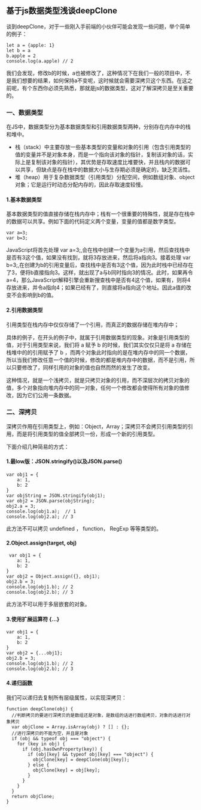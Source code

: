 ## 基于js数据类型浅谈deepClone

谈到deepClone，对于一些刚入手前端的小伙伴可能会发现一些问题，举个简单的例子：

```
let a = {apple: 1}
let b = a
b.apple = 2
console.log(a.apple) // 2
```
我们会发现，修改b的时候，a也被修改了，这种情况下在我们一般的项目中，不是我们想要的结果，如何保持a不变呢，这时候就会需要深拷贝这个东西。在这之前呢，有个东西你必须先熟悉，那就是js的数据类型，这对了解深拷贝是至关重要的。

### 一、数据类型

在JS中，数据类型分为基本数据类型和引用数据类型两种，分别存在内存中的栈和堆中。
+ 栈（stack）中主要存放一些基本类型的变量和对象的引用（包含引用类型的值的变量并不是对象本身，而是一个指向该对象的指针，复制该对象的话，实际上是复制该对象的指针），其优势是存取速度比堆要快，并且栈内的数据可以共享，但缺点是存在栈中的数据大小与生存期必须是确定的，缺乏灵活性。
+ 堆（heap）用于复杂数据类型（引用类型）分配空间，例如数组对象、object对象；它是运行时动态分配内存的，因此存取速度较慢。

#### 1.基本数据类型

基本数据类型的值直接存储在栈内存中；栈有一个很重要的特殊性，就是存在栈中的数据可以共享。例如下面的代码定义两个变量，变量的值都是数字类型。

```
var a=3; 
var b=3;
```
JavaScript将首先处理 var a=3;,会在栈中创建一个变量为a引用，然后查找栈中是否有3这个值，如果没有找到，就将3存放进来，然后将a指向3。接着处理 var b=3;,在创建为b的引用变量后，查找栈中是否有3这个值，因为此时栈中已经存在了3，便将b直接指向3。这样，就出现了a与b同时指向3的情况。此时，如果再令a=4，那么JavaScript解释引擎会重新搜查栈中是否有4这个值，如果有，则将4存放进来，并令a指向4；如果已经有了，则直接将a指向这个地址。因此a值的改变不会影响到b的值。

#### 2.引用数据类型

引用类型在栈内存中仅仅存储了一个引用，而真正的数据存储在堆内存中；

具体的例子，在开头的例子中，就属于引用数据类型的现象。对象是引用类型的值，对于引用类型来说，我们将 a 赋予 b 的时候，我们其实仅仅只是将 a 存储在栈堆中的的引用赋予了 b ，而两个对象此时指向的是在堆内存中的同一个数据，所以当我们修改任意一个值的时候，修改的都是堆内存中的数据，而不是引用，所以只要修改了，同样引用的对象的值也自然而然的发生了改变。

这种情况，就是一个浅拷贝，就是只拷贝对象的引用，而不深层次的拷贝对象的值，多个对象指向堆内存中的同一对象，任何一个修改都会使得所有对象的值修改，因为它们公用一条数据。

### 二、深拷贝

深拷贝作用在引用类型上，例如：Object，Array；深拷贝不会拷贝引用类型的引用，而是将引用类型的值全部拷贝一份，形成一个新的引用类型。

下面介绍几种简易的方式：

#### 1.最low版：JSON.stringify()以及JSON.parse()

```
var obj1 = {
    a: 1,
    b: 2
}
var objString = JSON.stringify(obj1);
var obj2 = JSON.parse(objString);
obj2.a = 3;
console.log(obj1.a);  // 1
console.log(obj2.a); // 3
```

此方法不可以拷贝 undefined ， function， RegExp 等等类型的。

#### 2.Object.assign(target, obj)

```
 var obj1 = {
    a: 1,
    b: 2
}
var obj2 = Object.assign({}, obj1);
obj2.b = 3;
console.log(obj1.b); // 2
console.log(obj2.b); // 3
```
此方法不可以用于多层嵌套的对象。

#### 3.使用扩展运算符 {...}

```
var obj1 = {
    a: 1,
    b: 2
}
var obj2 = {...obj1};
obj2.b = 3;
console.log(obj1.b); // 2
console.log(obj2.b); // 3
```

#### 4.递归函数
我们可以递归去复制所有层级属性，以实现深拷贝：

```
function deepClone(obj) {
  //判断拷贝的要进行深拷贝的是数组还是对象，是数组的话进行数组拷贝，对象的话进行对象拷贝
  var objClone = Array.isArray(obj) ? [] : {};
  //进行深拷贝的不能为空，并且是对象
  if (obj && typeof obj === "object") {
    for (key in obj) {
      if (obj.hasOwnProperty(key)) {
        if (obj[key] && typeof obj[key] === "object") {
          objClone[key] = deepClone(obj[key]);
        } else {
          objClone[key] = obj[key];
        }
      }
    }
  }
  return objClone;
}
```